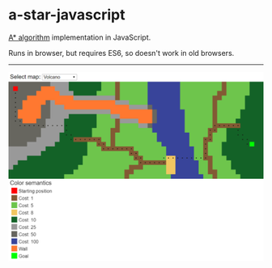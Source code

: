 # a-star-javascript

[A* algorithm](https://en.wikipedia.org/wiki/A*_search_algorithm) implementation in JavaScript.

Runs in browser, but requires ES6, so doesn't work in old browsers.

---

![In-action screenshot](./README-img.png)
